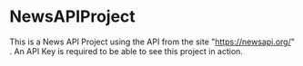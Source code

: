 # NewsAPIProject
This is a News API Project using the API from the site "https://newsapi.org/" .
An API Key is required to be able to see this project in action.

